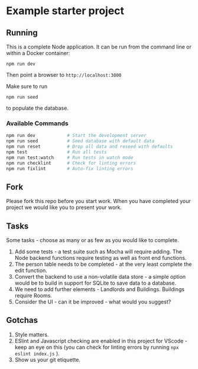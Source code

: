 

# Example starter project

## Running

This is a complete Node application. It can be run from the command line or within a Docker container:

```
npm run dev
```

Then point a browser to `http://localhost:3000`

Make sure to run 
```
npm run seed
```
to populate the database.

### Available Commands

```bash
npm run dev            # Start the development server
npm run seed           # Seed database with default data
npm run reset          # Drop all data and reseed with defaults
npm test               # Run all tests
npm run test:watch     # Run tests in watch mode
npm run checklint      # Check for linting errors
npm run fixlint        # Auto-fix linting errors
```

## Fork

Please fork this repo before you start work. When you have completed your project we would like you to present your work.

## Tasks

Some tasks - choose as many or as few as you would like to complete.

1. Add some tests - a test suite such as Mocha will require adding. The Node backend functions require testing as well as front end functions.
2. The person table needs to be completed - at the very least complete the edit function.
2. Convert the backend to use a non-volatile data store - a simple option would be to build in support for SQLite to save data to a database.
3. We need to add further elements - Landlords and Buildings. Buildings require Rooms.
4. Consider the UI - can it be improved - what would you suggest?

## Gotchas

1. Style matters.
2. ESlint and Javascript checking are enabled in this project for VScode - keep an eye on this (you can check for linting errors by running ``` npx eslint index.js ``` ).
3. Show us your git etiquette.
